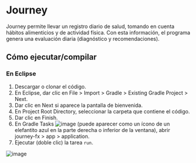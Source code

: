 # Journey

Journey permite llevar un registro diario de salud, tomando en cuenta hábitos alimenticios y de actividad física. 
Con esta información, el programa genera una evaluación diaria (diagnóstico y recomendaciones).

## Cómo ejecutar/compilar

### En Eclipse

1. Descargar o clonar el código.
2. En Eclipse, dar clic en File > Import > Gradle > Existing Gradle Project > Next.
3. Dar clic en Next si aparece la pantalla de bienvenida.
4. En Project Root Directory, seleccionar la carpeta que contiene el código.
5. Dar clic en Finish.
6. En Gradle Tasks ![image](https://user-images.githubusercontent.com/58057324/152627857-4ca84911-4a76-4c76-97be-e4e668fb3e5d.png)
 (puede aparecer como un ícono de un elefantito azul en la
   parte derecha o inferior de la ventana), abrir journey-fx > app >
   application.
7. Ejecutar (doble clic) la tarea `run`.

![image](https://user-images.githubusercontent.com/58057324/152627866-bd4f3604-d0f8-4fc0-9c95-0a9b982b6172.png)
